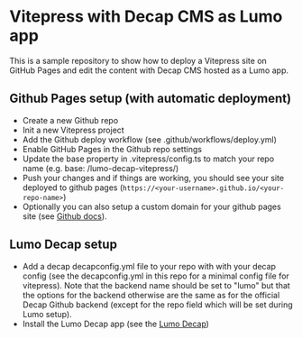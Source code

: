 # Vitepress with Decap CMS as Lumo app

This is a sample repository to show how to deploy a Vitepress site on GitHub Pages and edit the content with Decap CMS hosted as a Lumo app.

## Github Pages setup (with automatic deployment)

- Create a new Github repo
- Init a new Vitepress project
- Add the Github deploy workflow (see .github/workflows/deploy.yml)
- Enable GitHub Pages in the Github repo settings
- Update the base property in .vitepress/config.ts to match your repo name (e.g. base: /lumo-decap-vitepress/)
- Push your changes and if things are working, you should see your site deployed to github pages (`https://<your-username>.github.io/<your-repo-name>`)
- Optionally you can also setup a custom domain for your github pages site (see [Github docs](https://docs.github.com/en/pages/configuring-a-custom-domain-for-your-github-pages-site/managing-a-custom-domain-for-your-github-pages-site)).

## Lumo Decap setup

- Add a decap decapconfig.yml file to your repo with with your decap config (see the decapconfig.yml in this repo for a minimal config file for vitepress). Note that the backend name should be set to "lumo" but that the options for the backend otherwise are the same as for the official Decap Github backend (except for the repo field which will be set during Lumo setup).
- Install the Lumo Decap app (see the [Lumo Decap](https://github.com/simonbengtsson/lumo-decap))

